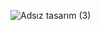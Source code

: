 ![Adsız tasarım (3)](https://github.com/kaanoztrrk/Shop_App_Demo/assets/143448495/34fb4e30-1d1e-4185-a033-b4ffb9799461)
